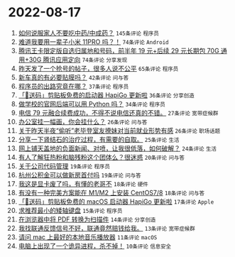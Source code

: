 # 2022-08-17

1. [如何说服家人不要吃中药/中成药？](https://www.v2ex.com/t/873407) `145条评论` `程序员`
1. [难道我要用一辈子小米 11PRO 吗？！](https://www.v2ex.com/t/873345) `74条评论` `Android`
1. [腾讯王卡限定版自选归属地和号码，前半年 19 元+后续 29 元长期包 70G 通用+30G 腾讯应用定向](https://www.v2ex.com/t/873423) `74条评论` `分享发现`
1. [昨天发了一个抢号的帖子，很多人说不公平](https://www.v2ex.com/t/873363) `65条评论` `程序员`
1. [新车真的有必要贴膜吗？](https://www.v2ex.com/t/873422) `42条评论` `问与答`
1. [程序员的出路究竟在哪？](https://www.v2ex.com/t/873394) `37条评论` `程序员`
1. [「🎉送码」剪贴板免费的启动器 HapiGo 更新啦](https://www.v2ex.com/t/873405) `36条评论` `分享创造`
1. [做学校的官网后端可以用 Python 吗？](https://www.v2ex.com/t/873408) `34条评论` `程序员`
1. [电信 79 元融合续费成功，不得不说电信还真的不错。](https://www.v2ex.com/t/873347) `27条评论` `宽带症候群`
1. [办公室挂一幅画，你会挂什么？](https://www.v2ex.com/t/873432) `26条评论` `问与答`
1. [关于昨天半夜“偷听”老毕登室友撩妹对当前就业形势有感](https://www.v2ex.com/t/873353) `26条评论` `职场话题`
1. [分享一下肾结石的治疗过程，有需要的自取。](https://www.v2ex.com/t/873352) `25条评论` `生活`
1. [网上铺天盖地的负面新闻、对喷，让我很低落，如何破解？](https://www.v2ex.com/t/873439) `24条评论` `生活`
1. [有人了解狂热粉和脑残粉这个团体么？很迷惑](https://www.v2ex.com/t/873350) `20条评论` `问与答`
1. [关于公司代码管理](https://www.v2ex.com/t/873420) `19条评论` `程序员`
1. [杭州公积金可以做新房首付吗](https://www.v2ex.com/t/873354) `19条评论` `问与答`
1. [我这是显卡废了吗，有懂的老哥不](https://www.v2ex.com/t/873404) `18条评论` `硬件`
1. [有没有一种完美方案能在 M1/M2 上安装 CentOS7/8](https://www.v2ex.com/t/873348) `18条评论` `问与答`
1. [「🎉送码」剪贴板免费的 macOS 启动器 HapiGo 更新啦](https://www.v2ex.com/t/873444) `17条评论` `Apple`
1. [求推荐最小的矮轴键盘](https://www.v2ex.com/t/873355) `15条评论` `程序员`
1. [在浏览器中将 PDF 转换为扫描件](https://www.v2ex.com/t/873344) `14条评论` `分享创造`
1. [我找联通反馈信号不好，联通竟然赔钱给我。](https://www.v2ex.com/t/873438) `13条评论` `宽带症候群`
1. [请问 mac 上最好的本地音乐播放器](https://www.v2ex.com/t/873436) `11条评论` `macOS`
1. [电脑上出现了一个诡异进程，杀不掉！](https://www.v2ex.com/t/873401) `10条评论` `信息安全`
